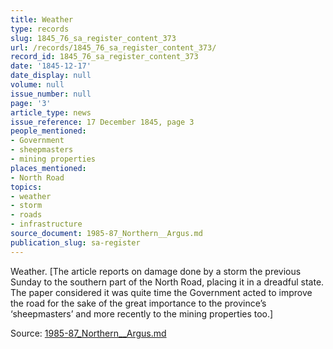 ```yaml
---
title: Weather
type: records
slug: 1845_76_sa_register_content_373
url: /records/1845_76_sa_register_content_373/
record_id: 1845_76_sa_register_content_373
date: '1845-12-17'
date_display: null
volume: null
issue_number: null
page: '3'
article_type: news
issue_reference: 17 December 1845, page 3
people_mentioned:
- Government
- sheepmasters
- mining properties
places_mentioned:
- North Road
topics:
- weather
- storm
- roads
- infrastructure
source_document: 1985-87_Northern__Argus.md
publication_slug: sa-register
---
```


Weather.  [The article reports on damage done by a storm the previous Sunday to the southern part of the North Road, placing it in a dreadful state.  The paper considered it was quite time the Government acted to improve the road for the sake of the great importance to the province’s ‘sheepmasters’ and more recently to the mining properties too.]

Source: [1985-87_Northern__Argus.md](/downloads/markdown/1985-87_Northern__Argus.md)
